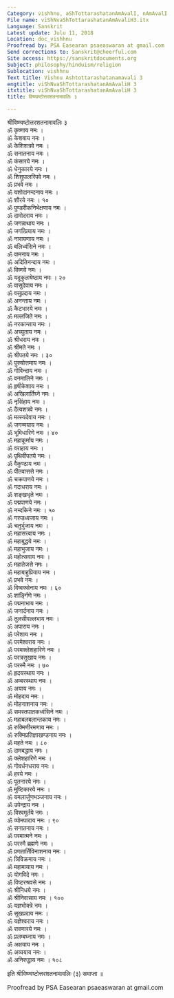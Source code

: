 ```yaml
---
Category: vishhnu, aShTottarashatanAmAvalI, nAmAvalI
File name: viShNvaShTottarashatanAmAvaliH3.itx
Language: Sanskrit
Latest update: Julu 11, 2018
Location: doc_vishhnu
Proofread by: PSA Easearan psaeaswaran at gmail.com
Send corrections to: Sanskrit@cheerful.com
Site access: https://sanskritdocuments.org
Subject: philosophy/hinduism/religion
Sublocation: vishhnu
Text title: Vishnu Ashtottarashatanamavali 3
engtitle: viShNvaShTottarashatanAmAvaliH 3
itxtitle: viShNvaShTottarashatanAmAvaliH 3
title: विष्ण्वष्टोत्तरशतनामावलिः ३

---
```

  
 श्रीविष्ण्वष्टोत्तरशतनामावलिः ३   
ॐ कृष्णाय नमः ।  
ॐ केशवाय नमः ।  
ॐ केशिशत्रवे नमः ।  
ॐ सनातनाय नमः ।  
ॐ कंसारये नमः ।  
ॐ धेनुकारये नमः ।  
ॐ शिशुपालरिपवे नमः ।  
ॐ प्रभवे नमः ।  
ॐ यशोदानन्दनाय नमः ।  
ॐ शौरये नमः । १०  
ॐ पुण्डरीकनिभेक्षणाय नमः ।  
ॐ दामोदराय नमः ।  
ॐ जगन्नाथाय नमः ।  
ॐ जगत्प्रियाय नमः ।  
ॐ नारायणाय नमः ।  
ॐ बलिध्वंसिने नमः ।  
ॐ वामनाय नमः ।  
ॐ अदितिनन्दाय नमः ।  
ॐ विष्णवे नमः ।  
ॐ यदुकुलश्रेष्ठाय नमः । २०  
ॐ वासुदेवाय नमः ।  
ॐ वसुप्रदाय नमः ।  
ॐ अनन्ताय नमः ।  
ॐ कैटभारये नमः ।  
ॐ मल्लजिते नमः ।  
ॐ नरकान्ताय नमः ।  
ॐ अच्युताय नमः ।  
ॐ श्रीधराय नमः ।  
ॐ श्रीमते नमः ।  
ॐ श्रीपतये नमः । ३०  
ॐ पुरुषोत्तमाय नमः ।  
ॐ गोविन्दाय नमः ।  
ॐ वनमालिने नमः ।  
ॐ हृषीकेशाय नमः ।  
ॐ अखिलार्तिघ्ने नमः ।  
ॐ नृसिंहाय नमः ।  
ॐ दैत्यशत्रवे नमः ।  
ॐ मत्स्यदेवाय नमः ।  
ॐ जगन्मयाय नमः ।  
ॐ भूमिधारिणे नमः । ४०  
ॐ महाकूर्माय नमः ।  
ॐ वराहाय नमः ।  
ॐ पृथिवीपतये नमः ।  
ॐ वैकुण्ठाय नमः ।  
ॐ पीतवाससे नमः ।  
ॐ चक्रपाणये नमः ।  
ॐ गदाधराय नमः ।  
ॐ शङ्खभृते नमः ।  
ॐ पद्मपाणये नमः ।  
ॐ नन्दकिने नमः । ५०  
ॐ गरुडध्वजाय नमः ।  
ॐ चतुर्भुजाय नमः ।  
ॐ महासत्त्वाय नमः ।  
ॐ महाबुद्धये नमः ।  
ॐ महाभुजाय नमः ।  
ॐ महोत्सवाय नमः ।  
ॐ महातेजसे नमः ।  
ॐ महाबाहुप्रियाय नमः ।  
ॐ प्रभवे नमः ।  
ॐ विष्वक्सेनाय नमः । ६०  
ॐ शार्ङ्गिणे नमः ।  
ॐ पद्मनाभाय नमः ।  
ॐ जनार्दनाय नमः ।  
ॐ तुलसीवल्लभाय नमः ।  
ॐ अपाराय नमः ।  
ॐ परेशाय नमः ।  
ॐ परमेश्वराय नमः ।  
ॐ परमक्लेशहारिणे नमः ।  
ॐ परत्रसुखाय नमः ।  
ॐ परस्मै नमः । ७०  
ॐ हृदयस्थाय नमः ।  
ॐ अम्बरस्थाय नमः ।  
ॐ अयाय नमः ।  
ॐ मोहदाय नमः ।  
ॐ मोहनाशनाय नमः ।  
ॐ समस्तपातकध्वंसिने नमः ।  
ॐ महाबलबलान्तकाय नमः ।  
ॐ रुक्मिणीरमणाय नमः ।  
ॐ रुक्मिप्रतिज्ञाखण्डनाय नमः ।  
ॐ महते नमः । ८०  
ॐ दामबद्धाय नमः ।  
ॐ क्लेशहारिणे नमः ।  
ॐ गोवर्धनधराय नमः ।  
ॐ हरये नमः ।  
ॐ पूतनारये नमः ।  
ॐ मुष्टिकारये नमः ।  
ॐ यमलार्जुणभञ्जनाय नमः ।  
ॐ उपेन्द्राय नमः ।  
ॐ विश्वमूर्तये नमः ।  
ॐ व्योमपादाय नमः । ९०  
ॐ सनातनाय नमः ।  
ॐ परमात्मने नमः ।  
ॐ परस्मै ब्रह्मणे नमः ।  
ॐ प्रणतार्तिविनाशनाय नमः ।  
ॐ त्रिविक्रमाय नमः ।  
ॐ महामायाय नमः ।  
ॐ योगविदे नमः ।  
ॐ विष्टरश्रवसे नमः ।  
ॐ श्रीनिधये नमः ।  
ॐ श्रीनिवासाय नमः । १००  
ॐ यज्ञभोक्त्रे नमः ।  
ॐ सुखप्रदाय नमः ।  
ॐ यज्ञेश्वराय नमः ।  
ॐ रावणारये नमः ।  
ॐ प्रलम्बघ्नाय नमः ।  
ॐ अक्षयाय नमः ।  
ॐ अव्ययाय नमः ।  
ॐ अनिरुद्धाय नमः । १०८  
  
इति श्रीविष्ण्वष्टोत्तरशतनामावलिः (३) समाप्ता ॥  
  
  
Proofread by PSA Easearan psaeaswaran at gmail.com  
  
